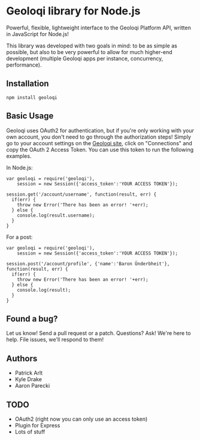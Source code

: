 Geoloqi library for Node.js
===
Powerful, flexible, lightweight interface to the Geoloqi Platform API, written in JavaScript for Node.js!

This library was developed with two goals in mind: to be as simple as possible, but also to be very powerful to allow for much higher-end development (multiple Geoloqi apps per instance, concurrency, performance).

Installation
---

    npm install geoloqi

Basic Usage
---
Geoloqi uses OAuth2 for authentication, but if you're only working with your own account, you don't need to go through the authorization steps! Simply go to your account settings on the [Geoloqi site](http://geoloqi.com), click on "Connections" and copy the OAuth 2 Access Token. You can use this token to run the following examples.

In Node.js:

    var geoloqi = require('geoloqi'),
        session = new Session({'access_token':'YOUR ACCESS TOKEN'});
    
    session.get('/account/username', function(result, err) {
      if(err) {
        throw new Error('There has been an error! '+err);
      } else {
        console.log(result.username);
      }
    }

For a post:

    var geoloqi = require('geoloqi'),
        session = new Session({'access_token':'YOUR ACCESS TOKEN'});

    session.post('/account/profile', {'name':'Baron Ünderbheit'}, function(result, err) {
      if(err) {
        throw new Error('There has been an error! '+err);
      } else {
        console.log(result);
      }
    }

Found a bug?
---
Let us know! Send a pull request or a patch. Questions? Ask! We're here to help. File issues, we'll respond to them!

Authors
---
* Patrick Arlt
* Kyle Drake
* Aaron Parecki

TODO
---
* OAuth2 (right now you can only use an access token)
* Plugin for Express
* Lots of stuff
